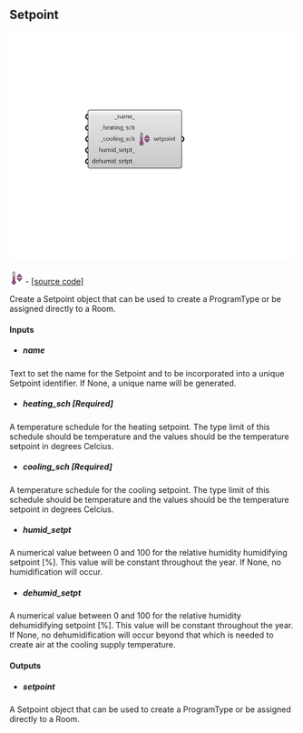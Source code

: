 ## Setpoint

![](../../images/components/Setpoint.png)

![](../../images/icons/Setpoint.png) - [[source code]](https://github.com/ladybug-tools/honeybee-grasshopper-energy/blob/master/honeybee_grasshopper_energy/src//HB%20Setpoint.py)


Create a Setpoint object that can be used to create a ProgramType or be assigned directly to a Room. 



#### Inputs
* ##### name 
Text to set the name for the Setpoint and to be incorporated into a unique Setpoint identifier. If None, a unique name will be generated. 
* ##### heating_sch [Required]
A temperature schedule for the heating setpoint. The type limit of this schedule should be temperature and the values should be the temperature setpoint in degrees Celcius. 
* ##### cooling_sch [Required]
A temperature schedule for the cooling setpoint. The type limit of this schedule should be temperature and the values should be the temperature setpoint in degrees Celcius. 
* ##### humid_setpt 
A numerical value between 0 and 100 for the relative humidity humidifying setpoint [%]. This value will be constant throughout the year. If None, no humidification will occur. 
* ##### dehumid_setpt 
A numerical value between 0 and 100 for the relative humidity dehumidifying setpoint [%]. This value will be constant throughout the year. If None, no dehumidification will occur beyond that which is needed to create air at the cooling supply temperature. 

#### Outputs
* ##### setpoint
A Setpoint object that can be used to create a ProgramType or be assigned directly to a Room. 